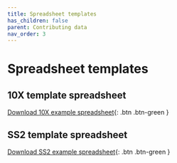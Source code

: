 ```yaml
---
title: Spreadsheet templates
has_children: false
parent: Contributing data
nav_order: 3
---
```

<script src="https://kit.fontawesome.com/fc66878563.js" crossorigin="anonymous"></script>
# Spreadsheet templates

## 10X template spreadsheet

[<i class="fas fa-download"></i> Download 10X example spreadsheet](https://github.com/ebi-ait/hca-metadata-community/raw/gh-pages/assets/ssheets/Empty_example_10x.xlsx){: .btn .btn-green }

## SS2 template spreadsheet

[<i class="fas fa-download"></i> Download SS2 example spreadsheet](https://github.com/ebi-ait/hca-metadata-community/raw/gh-pages/assets/ssheets/Empty_example_SS2.xlsx){: .btn .btn-green }
